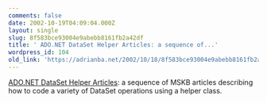 ```yaml
---
comments: false
date: 2002-10-19T04:09:04.000Z
layout: single
slug: 8f583bce93004e9abebb8161fb2a42df
title: ' ADO.NET DataSet Helper Articles: a sequence of...'
wordpress_id: 104
old_link: 'https://adrianba.net/2002/10/18/8f583bce93004e9abebb8161fb2a42df/'
---
```

[
ADO.NET DataSet Helper Articles](http://support.microsoft.com/common/canned.aspx?R=d&H=ADO.NET%20DataSet%20Helper%20Articles&LL=kbadonet&Sz=kbhowto%20and%20datasethelper%20and%20kbadonet): a sequence of MSKB articles
describing how to code a variety of DataSet operations using a
helper class.
